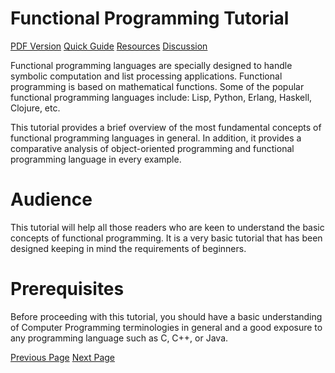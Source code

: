 # Functional Programming Tutorial
[PDF Version](../functional_programming/functional_programming_pdf_version.md)
[Quick Guide](../functional_programming/functional_programming_quick_guide.md)
[Resources](../functional_programming/functional_programming_useful_resources.md)
[Discussion](../functional_programming/functional_programming_discussion.md)

Functional programming languages are specially designed to handle symbolic computation and list processing applications. Functional programming is based on mathematical functions. Some of the popular functional programming languages include: Lisp, Python, Erlang, Haskell, Clojure, etc.

This tutorial provides a brief overview of the most fundamental concepts of functional programming languages in general. In addition, it provides a comparative analysis of object-oriented programming and functional programming language in every example.

# Audience
This tutorial will help all those readers who are keen to understand the basic concepts of functional programming. It is a very basic tutorial that has been designed keeping in mind the requirements of beginners.

# Prerequisites
Before proceeding with this tutorial, you should have a basic understanding of Computer Programming terminologies in general and a good exposure to any programming language such as C, C++, or Java.


[Previous Page](../functional_programming/index.md) [Next Page](../functional_programming/functional_programming_introduction.md) 
